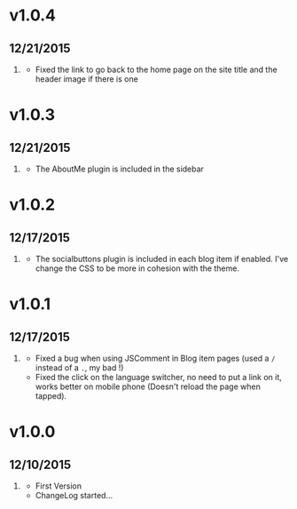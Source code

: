# v1.0.4
## 12/21/2015

1. [](#bufix)
    * Fixed the link to go back to the home page on the site title and the header image if there is one

# v1.0.3
## 12/21/2015

1. [](#new)
    * The AboutMe plugin is included in the sidebar

# v1.0.2
## 12/17/2015

1. [](#new)
    * The socialbuttons plugin is included in each blog item if enabled. I've change the CSS to be more in cohesion with the theme.

# v1.0.1
## 12/17/2015

1. [](#bugfix)
    * Fixed a bug when using JSComment in Blog item pages (used a `/` instead of a `.`, my bad !)
    * Fixed the click on the language switcher, no need to put a link on it, works better on mobile phone (Doesn't reload the page when tapped).

# v1.0.0
## 12/10/2015

1. [](#new)
    * First Version
    * ChangeLog started...
